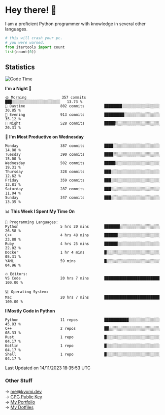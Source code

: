 # Hey there! 👋

I am a proficient Python programmer with knowledge in several other languages.

```py
# this will crash your pc.
# you were warned.
from itertools import count
list(count(0))
```

## Statistics
<!--START_SECTION:waka-->
![Code Time](http://img.shields.io/badge/Code%20Time-616%20hrs%2038%20mins-blue)

**I'm a Night 🦉** 

```text
🌞 Morning                357 commits         ███░░░░░░░░░░░░░░░░░░░░░░   13.73 % 
🌆 Daytime                802 commits         ████████░░░░░░░░░░░░░░░░░   30.85 % 
🌃 Evening                913 commits         █████████░░░░░░░░░░░░░░░░   35.12 % 
🌙 Night                  528 commits         █████░░░░░░░░░░░░░░░░░░░░   20.31 % 
```
📅 **I'm Most Productive on Wednesday** 

```text
Monday                   387 commits         ████░░░░░░░░░░░░░░░░░░░░░   14.88 % 
Tuesday                  390 commits         ████░░░░░░░░░░░░░░░░░░░░░   15.00 % 
Wednesday                502 commits         █████░░░░░░░░░░░░░░░░░░░░   19.31 % 
Thursday                 328 commits         ███░░░░░░░░░░░░░░░░░░░░░░   12.62 % 
Friday                   359 commits         ███░░░░░░░░░░░░░░░░░░░░░░   13.81 % 
Saturday                 287 commits         ███░░░░░░░░░░░░░░░░░░░░░░   11.04 % 
Sunday                   347 commits         ███░░░░░░░░░░░░░░░░░░░░░░   13.35 % 
```


📊 **This Week I Spent My Time On** 

```text
💬 Programming Languages: 
Python                   5 hrs 20 mins       ███████░░░░░░░░░░░░░░░░░░   26.58 % 
C++                      4 hrs 48 mins       ██████░░░░░░░░░░░░░░░░░░░   23.88 % 
Ruby                     4 hrs 25 mins       ██████░░░░░░░░░░░░░░░░░░░   22.02 % 
Docker                   1 hr 4 mins         █░░░░░░░░░░░░░░░░░░░░░░░░   05.31 % 
YAML                     59 mins             █░░░░░░░░░░░░░░░░░░░░░░░░   04.96 % 

🔥 Editors: 
VS Code                  20 hrs 7 mins       █████████████████████████   100.00 % 

💻 Operating System: 
Mac                      20 hrs 7 mins       █████████████████████████   100.00 % 
```

**I Mostly Code in Python** 

```text
Python                   11 repos            ███████████░░░░░░░░░░░░░░   45.83 % 
C++                      2 repos             ██░░░░░░░░░░░░░░░░░░░░░░░   08.33 % 
Rust                     1 repo              █░░░░░░░░░░░░░░░░░░░░░░░░   04.17 % 
Kotlin                   1 repo              █░░░░░░░░░░░░░░░░░░░░░░░░   04.17 % 
Shell                    1 repo              █░░░░░░░░░░░░░░░░░░░░░░░░   04.17 % 
```




 Last Updated on 14/11/2023 18:35:53 UTC
<!--END_SECTION:waka-->

### Other Stuff

→ [me@kyomi.dev](mailto:me@kyomi.dev)\
→ [GPG Public Key](https://github.com/bitterteriyaki.gpg)\
→ [My Portfolio](https://kyomi.dev)\
→ [My Dotfiles](https://github.com/bitterteriyaki/dotfiles)
